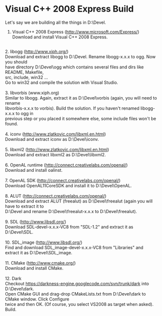 # Visual C++ 2008 Express Build #

Let's say we are building all the things in D:\Devel.

1. Visual C++ 2008 Express (http://www.microsoft.com/Express/)<br>
Download and install Visual C++ 2008 Express.<br>
<br>
2. libogg (<a href='http://www.xiph.org/'>http://www.xiph.org/</a>)<br>
Download and extract libogg to D:\Devel. Rename libogg-x.x.x to ogg. Now you should<br>
have directory D:\Devel\ogg which contains several files and dirs like README, Makefile,<br>
src, include, win32 ...<br>
Go to win32 and compile the solution with Visual Studio.<br>
<br>
3. libvorbis (www.xiph.org)<br>
Similar to libogg. Again, extract it as D:\Devel\vorbis (again, you will need to rename<br>
libvorbis-x.x.x to vorbis). Build the solution. If you haven't renamed libogg-x.x.x to ogg in<br>
previous step or you placed it somewhere else, some include files won't be found.<br>
<br>
4. iconv (<a href='http://www.zlatkovic.com/libxml.en.html'>http://www.zlatkovic.com/libxml.en.html</a>)<br>
Download and extract iconv as D:\Devel\iconv.<br>
<br>
5. libxml2 (<a href='http://www.zlatkovic.com/libxml.en.html'>http://www.zlatkovic.com/libxml.en.html</a>)<br>
Download and extract libxml2 as D:\Devel\libxml2.<br>
<br>
6. OpenAL runtime (<a href='http://connect.creativelabs.com/openal/'>http://connect.creativelabs.com/openal/</a>)<br>
Download and install oalinst.<br>
<br>
7. OpenAL SDK (<a href='http://connect.creativelabs.com/openal/'>http://connect.creativelabs.com/openal/</a>)<br>
Download OpenAL11CoreSDK and install it to D:\Devel\OpenAL.<br>
<br>
8. ALUT (<a href='http://connect.creativelabs.com/openal/'>http://connect.creativelabs.com/openal/</a>)<br>
Download and extract ALUT (freealut) as D:\Devel\freealut (again you will have to extract it to<br>
D:\Devel and rename D:\Devel\freealut-x.x.x to D:\Devel\freealut).<br>
<br>
9. SDL (<a href='http://www.libsdl.org/'>http://www.libsdl.org/</a>)<br>
Download SDL-devel-x.x.x-VC8 from "SDL-1.2" and extract it as D:\Devel\SDL.<br>
<br>
10. SDL_image (<a href='http://www.libsdl.org/'>http://www.libsdl.org/</a>)<br>
Find and download SDL_image-devel-x.x.x-VC8 from "Libraries" and extract it as D:\Devel\SDL_image.<br>
<br>
11. CMake (<a href='http://www.cmake.org/'>http://www.cmake.org/</a>)<br>
Download and install CMake.<br>
<br>
12. Dark<br>
Checkout <a href='https://darkness-engine.googlecode.com/svn/trunk/dark'>https://darkness-engine.googlecode.com/svn/trunk/dark</a> into D:\Devel\dark.<br>
Open CMake GUI and drag-drop CMakeLists.txt from D:\Devel\dark to CMake window. Click Configure<br>
twice and then OK. (Of course, you select VS2008 as target when asked).<br>
Build.